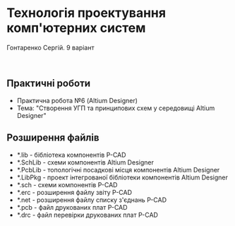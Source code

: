 # Технологія проектування комп'ютерних систем</br>
<p>Гонтаренко Сергій. 9 варіант</p></br>
<h2>Практичні роботи</h2>
<ul>
  <li>Практична робота №6 (Altium Designer)</li>
  <li>Тема: "Створення УГП та принципових схем у середовищі Altium Designer"</li>
</ul>
<h2>Розширення файлів</h2>
<ul>
  <li>*.lib - бібліотека компонентів P-CAD</li>
  <li>*.SchLib - схеми компонентів Altium Designer</li>
  <li>*.PcbLib - топологічні посадкові місця компонентів Altium Designer</li>
  <li>*.LibPkg - проект інтегрованої бібліотеки компонентів Altium Designer</li>
  <li>*.sch - схеми компонентів P-CAD</li>
  <li>*.erc - розширення файлу звіту P-CAD</li>
  <li>*.net - розширення файлу списку з'єднань P-CAD</li>
  <li>*.pcb - файл друкованих плат P-CAD</li>
  <li>*.drc - файл перевірки друкованих плат P-CAD</li>
</ul>
